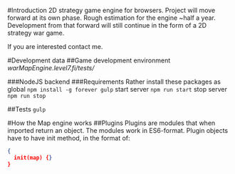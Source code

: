#Introduction
2D strategy game engine for browsers. Project will move forward at its own phase. Rough estimation for the engine ~half a year.
Development from that forward will still continue in the form of a 2D strategy war game.

If you are interested contact me.

#Development data
##Game development environment
*warMapEngine.level7.fi/tests/*

###NodeJS backend
###Requirements
Rather install these packages as global
```npm install -g forever gulp```
start server
```npm run start```
stop server
```npm run stop```

##Tests
```gulp```

#How the Map engine works
##Plugins
Plugins are modules that when imported return an object. The modules work in ES6-format.
Plugin objects have to have init method, in the format of:
```json
{
  init(map) {}
}
```


